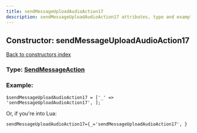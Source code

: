 ```yaml
---
title: sendMessageUploadAudioAction17
description: sendMessageUploadAudioAction17 attributes, type and example
---
```

## Constructor: sendMessageUploadAudioAction17  
[Back to constructors index](index.md)






### Type: [SendMessageAction](../types/SendMessageAction.md)


### Example:

```
$sendMessageUploadAudioAction17 = ['_' => 'sendMessageUploadAudioAction17', ];
```  

Or, if you're into Lua:  


```
sendMessageUploadAudioAction17={_='sendMessageUploadAudioAction17', }

```


